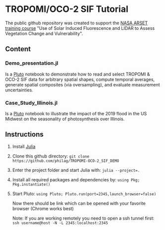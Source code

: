 # TROPOMI/OCO-2 SIF Tutorial
The public github repository was created to support the [NASA ARSET training course](https://appliedsciences.nasa.gov/join-mission/training/english/arset-use-solar-induced-fluorescence-and-lidar-assess-vegetation) "Use of Solar Induced Fluorescence and LIDAR to Assess Vegetation Change and Vulnerability".

## Content
### Demo_presentation.jl
Is a [Pluto](https://github.com/fonsp/Pluto.jl) notebook to demonstrate how to read and select TROPOMI & OCO-2 SIF data for arbitrary spatial shapes, compute temporal averages, generate spatial composites (via oversampling), and evaluate measurement uncertainties.

### Case_Study_Illinois.jl
Is a [Pluto](https://github.com/fonsp/Pluto.jl) notebook to illustrate the impact of the 2019 flood in the US Midwest on the seasonality of photosynthesis over Illinois. 
## Instructions

1. Install [Julia](https://julialang.org/downloads/)

2. Clone this github directory: ```git clone https://github.com/philag/TROPOMI-OCO-2_SIF_DEMO```

3. Enter the project folder and start Julia with: ```julia --project=.```

4. Install all required packages and dependencies by: ```using Pkg; Pkg.instantiate()```

5. Start Pluto: ```using Pluto; Pluto.run(port=2345,launch_browser=false)```
   
   Now there should be link which can be opened with your favorite browser (Chrome works best)
   
   Note: If you are working remotely you need to open a ssh tunnel first: ```ssh username@host -N -L 2345:localhost:2345```